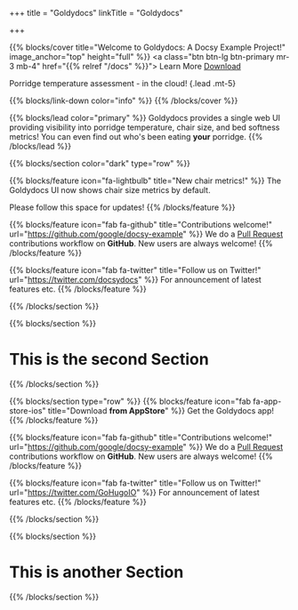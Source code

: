 +++
title = "Goldydocs"
linkTitle = "Goldydocs"

+++

{{% blocks/cover title="Welcome to Goldydocs: A Docsy Example Project!" image_anchor="top" height="full" %}}
<a class="btn btn-lg btn-primary mr-3 mb-4" href="{{% relref "/docs" %}}">
	Learn More <i class="fa-solid fa-circle-right ms-2"></i>
</a>
<a class="btn btn-lg btn-secondary mr-3 mb-4" href="https://github.com/google/docsy-example">
	Download <i class="fa-brands fa-github ms-2"></i>
</a>

Porridge temperature assessment - in the cloud!
{.lead .mt-5}

{{% blocks/link-down color="info" %}}
{{% /blocks/cover %}}



{{% blocks/lead color="primary" %}}
Goldydocs provides a single web UI providing visibility into porridge temperature, chair size, and bed softness metrics! You can even find out who's been eating **your** porridge.
{{% /blocks/lead %}}



{{% blocks/section color="dark" type="row" %}}

{{% blocks/feature icon="fa-lightbulb" title="New chair metrics!" %}}
The Goldydocs UI now shows chair size metrics by default.

Please follow this space for updates!
{{% /blocks/feature %}}


{{% blocks/feature icon="fab fa-github" title="Contributions welcome!" url="https://github.com/google/docsy-example" %}}
We do a [Pull Request](https://github.com/google/docsy-example/pulls) contributions workflow on **GitHub**. New users are always welcome!
{{% /blocks/feature %}}


{{% blocks/feature icon="fab fa-twitter" title="Follow us on Twitter!" url="https://twitter.com/docsydocs" %}}
For announcement of latest features etc.
{{% /blocks/feature %}}


{{% /blocks/section %}}


{{% blocks/section %}}
<div class="col">
<h1 class="text-center">This is the second Section</h1>
</div>

{{% /blocks/section %}}



{{% blocks/section type="row" %}}
{{% blocks/feature icon="fab fa-app-store-ios" title="Download **from AppStore**" %}}
Get the Goldydocs app!
{{% /blocks/feature %}}


{{% blocks/feature icon="fab fa-github" title="Contributions welcome!" url="https://github.com/google/docsy-example" %}}
We do a [Pull Request](https://github.com/google/docsy-example/pulls) contributions workflow on **GitHub**. New users are always welcome!
{{% /blocks/feature %}}


{{% blocks/feature icon="fab fa-twitter" title="Follow us on Twitter!" url="https://twitter.com/GoHugoIO" %}}
For announcement of latest features etc.
{{% /blocks/feature %}}

{{% /blocks/section %}}


{{% blocks/section %}}

<div class="col-12">
<h1 class="text-center">This is another Section</h1>
</div>

{{% /blocks/section %}}
